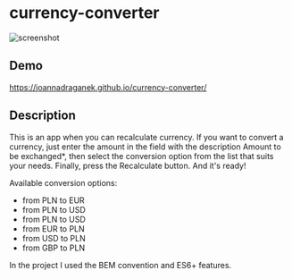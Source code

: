 # currency-converter

![screenshot](https://imgur.com/edszk15)

## Demo
https://joannadraganek.github.io/currency-converter/

## Description
This is an app when you can recalculate currency. 
If you want to convert a currency, just enter the amount in the field with the description Amount to be exchanged*, 
then select the conversion option from the list that suits your needs. Finally, press the Recalculate button. And it's ready!

Available conversion options:
- from PLN to EUR
- from PLN to USD
- from PLN to USD
- from EUR to PLN
- from USD to PLN
- from GBP to PLN

In the project I used the BEM convention and ES6+ features.
